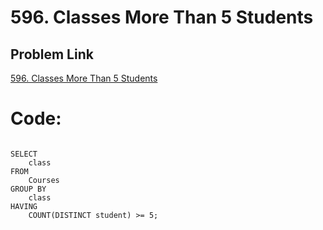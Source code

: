 # 596. Classes More Than 5 Students

## Problem Link
[596. Classes More Than 5 Students](https://leetcode.com/problems/classes-more-than-5-students/submissions/1497169824/?envType=study-plan-v2&envId=top-sql-50)

# Code:

```MySQL

SELECT 
    class
FROM 
    Courses
GROUP BY 
    class
HAVING 
    COUNT(DISTINCT student) >= 5;
